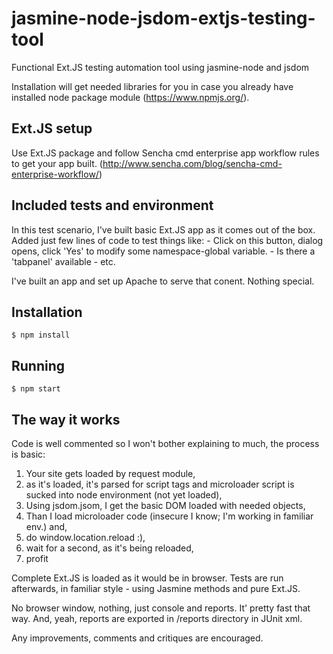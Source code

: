 # jasmine-node-jsdom-extjs-testing-tool
Functional Ext.JS testing automation tool using jasmine-node and jsdom

Installation will get needed libraries for you in case you already have installed node package module (https://www.npmjs.org/).

## Ext.JS setup
Use Ext.JS package and follow Sencha cmd enterprise app workflow rules to get your app built.
(http://www.sencha.com/blog/sencha-cmd-enterprise-workflow/) 

## Included tests and environment
In this test scenario, I've built basic Ext.JS app as it comes out of the box. Added just few lines of code to test things like: 
	 - Click on this button, dialog opens, click 'Yes' to modify some namespace-global variable.
	 - Is there a 'tabpanel' available 
	 - etc.

I've built an app and set up Apache to serve that conent. Nothing special.

## Installation
    $ npm install
    
## Running
    $ npm start

## The way it works
Code is well commented so I won't bother explaining to much, the process is basic:

1. Your site gets loaded by request module, 
2. as it's loaded, it's parsed for script tags and microloader script is sucked into node environment (not yet loaded),
3. Using jsdom.jsom, I get the basic DOM loaded with needed objects,
4. Than I load microloader code (insecure I know; I'm working in familiar env.) and,
5. do window.location.reload :),
6. wait for a second, as it's being reloaded,
7. profit

Complete Ext.JS is loaded as it would be in browser. Tests are run afterwards, in familiar style - using Jasmine methods and pure Ext.JS. 

No browser window, nothing, just console and reports. It' pretty fast that way. And, yeah, reports are exported in /reports directory in JUnit xml. 

Any improvements, comments and critiques are encouraged.